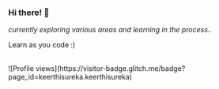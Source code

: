### Hi there! 👋

<!--
**keerthisureka/keerthisureka** is a ✨ _special_ ✨ repository because its `README.md` (this file) appears on your GitHub profile.

Here are some ideas to get you started:

- 🔭 I’m currently working on ...
- 🌱 I’m currently learning ...
- 👯 I’m looking to collaborate on ...
- 🤔 I’m looking for help with ...
- 💬 Ask me about ...
- 📫 How to reach me: ...
- 😄 Pronouns: ...
- ⚡ Fun fact: ...
-->

*currently exploring various areas and learning in the process..*

Learn as you code :)

<br />
![Profile views](https://visitor-badge.glitch.me/badge?page_id=keerthisureka.keerthisureka)
